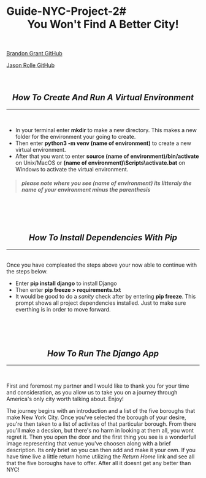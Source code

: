 # Guide-NYC-Project-2# <div align="center">**You Won't Find A Better City!**</div> 
<br>
<!-- The README.md must contain the following information

    Name of project
    Names of group members and their Github usernames
    Instruction on how to create and run a virtual environment using venv
    Instruction on how to install project dependencies with pip
    Instruction on how to run the Django application -->

<!-- group names -->
[Brandon Grant GitHub](https://github.com/Grantb2134) 
 
[Jason Rolle GitHub](https://github.com/JasonRolle1990) 
<br>
<br>
<br>



## <div align="center">***How To Create And Run A Virtual Environment***</div>
---
<br>

* In your terminal enter **mkdir** to make a new directory. This makes a new folder for the environment your going to create.
* Then enter **python3 -m venv (name of environment)** to create a new virtual environment.
* After that you want to enter **source (name of environment)/bin/activate** on Unix/MacOS or **(name of environment)\Scripts\activate.bat** on Windows to activate the virtual environment. 

>##### *please note where you see (name of environment) its litteraly the name of your environment minus the parenthesis*

<br>
<br>
<br>

## <div align="center">***How To Install Dependencies With Pip***</div>
---
<br>
Once you have compleated the steps above your now able to continue with the steps below.

* Enter **pip install django** to install Django
* Then enter **pip freeze > requirements.txt**
* It would be good to do a *sanity* check after by entering **pip freeze**. This prompt shows all project dependencies installed.  Just to make sure everthing is in order to move forward.

<br>
<br>
<br>

## <div align="center">***How To Run The Django App***</div>
---
<br>

First and foremost my partner and I would like to thank you for your time and consideration, as you allow us to take you on a journey through America's only city worth talking about. Enjoy!

The journey begins with an introduction and a list of the five boroughs that make New York City. Once you've selected the borough of your desire, you're then taken to a list of activites of that particular borough. From there you'll make a decsion, but there's no harm in looking at them all, you wont regret it. Then you open the door and the first thing you see is a wonderfull image representing that venue you've choosen along with a brief description. Its only brief so you can then add and make it your own. If you have time live a little return home utilizing the *Return Home* link and see all that the five boroughs have to offer. After all it doesnt get any better than NYC!